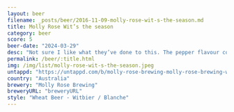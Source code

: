 ```yaml
---
layout: beer
filename: _posts/beer/2016-11-09-molly-rose-wit-s-the-season.md
title: Molly Rose Wit’s the season
category: beer
score: 5
beer-date: "2024-03-29"
desc: "Not sure I like what they’ve done to this. The pepper flavour covers up the usual banana flavours. Maybe I was just too excited for a standard Wit"
permalink: /beer/:title.html
img: /img/list/molly-rose-wit-s-the-season.jpeg
untappd: "https://untappd.com/b/molly-rose-brewing-molly-rose-brewing-wit-s-the-season/5606149"
country: "Australia"
brewery: "Molly Rose Brewing"
breweryURL: "breweryURL"
style: "Wheat Beer - Witbier / Blanche"
---
```

